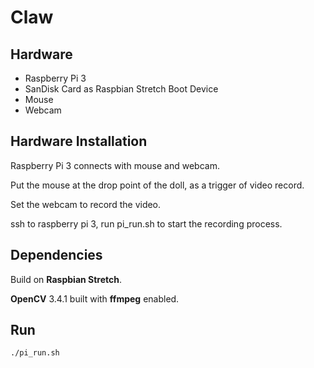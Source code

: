 # Claw

## Hardware
* Raspberry Pi 3
* SanDisk Card as Raspbian Stretch Boot Device
* Mouse
* Webcam

## Hardware Installation
Raspberry Pi 3 connects with mouse and webcam.

Put the mouse at the drop point of the doll, as a trigger of video record.

Set the webcam to record the video.

ssh to raspberry pi 3, run pi_run.sh to start the recording process.

## Dependencies
Build on __Raspbian Stretch__.

__OpenCV__ 3.4.1 built with __ffmpeg__ enabled. 

## Run
```
./pi_run.sh
```